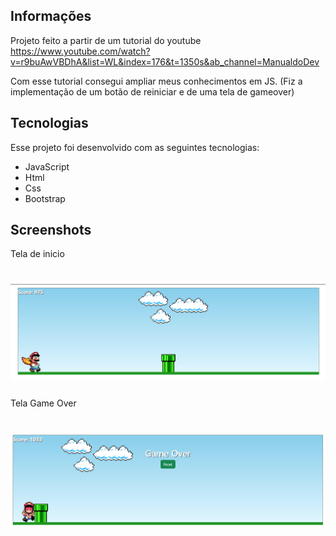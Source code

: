 ## Informações

Projeto feito a partir de um tutorial do youtube
https://www.youtube.com/watch?v=r9buAwVBDhA&list=WL&index=176&t=1350s&ab_channel=ManualdoDev

Com esse tutorial consegui ampliar meus conhecimentos em JS.
(Fiz a implementação de um botão de reiniciar e de uma tela de gameover)

## Tecnologias

Esse projeto foi desenvolvido com as seguintes tecnologias:

- JavaScript
- Html
- Css
- Bootstrap

## Screenshots

Tela de inicio
<h1 align="center">
    <img alt="" title="#telainicio" src=".github/telainicio.png"/>
</h1>

Tela Game Over 
<h1 align="center">
    <img alt="" title="#telagameover" src=".github/telagameover.png"/>
</h1>
